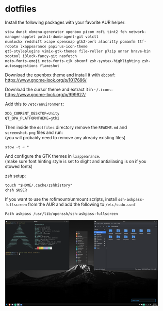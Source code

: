 # dotfiles

Install the following packages with your favorite AUR helper:
```
stow dunst obmenu-generator openbox picom rofi tint2 feh network-manager-applet polkit-dumb-agent-git volctl
numlockx redshift xcape opensnap gtk2-perl alacritty pcmanfm ttf-roboto lxappearance papirus-icon-theme
qt5-styleplugins vimix-gtk-themes file-roller p7zip unrar brave-bin xdotool i3lock-fancy-git neofetch
noto-fonts-emoji noto-fonts-cjk obconf zsh-syntax-highlighting zsh-autosuggestions flameshot
```

Download the openbox theme and install it with ```obconf```: <br>
https://www.gnome-look.org/p/1017696/

Download the cursor theme and extract it in ```~/.icons```: <br>
https://www.gnome-look.org/p/999927/

Add this to ```/etc/environment```:
```
XDG_CURRENT_DESKTOP=Unity 
QT_QPA_PLATFORMTHEME=gtk2
```

Then inside the ```dotfiles``` directory remove the ```README.md``` and ```screenshot.png``` files and run: <br> (you will probably need to remove any already existing files)
```
stow -t ~ *
```

And configure the GTK themes in ```lxappearance```. <br> (make sure font hinting style is set to slight and antialiasing is on if you stowed fonts)

zsh setup:
```
touch "$HOME/.cache/zshhistory"
chsh $USER
```

If you want to use the rofimount/unmount scripts, install ```ssh-askpass-fullscreen``` from the AUR and add the following to ```/etc/sudo.conf```
```
Path askpass /usr/lib/openssh/ssh-askpass-fullscreen
```

![Screenshot: ](screenshot.png)
